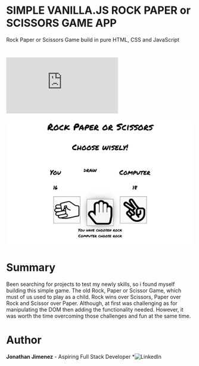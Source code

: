 # SIMPLE VANILLA.JS ROCK PAPER or SCISSORS GAME APP

Rock Paper or Scissors Game build in pure HTML, CSS and JavaScript

#

![Want to play?](https://jonathanj101.github.io/Rock-paper-scissors-game/main.html)

![Want to play?](/images/gameScreenShot.png)

# Summary

Been searching for projects to test my newly skills, so i found myself building this simple game. The old Rock, Paper or Scissor Game, which must of us used to play as a child. Rock wins over Scissors, Paper over Rock and Scissor over Paper. Although, at first was challenging as for manipulating the DOM then adding the functionality needed. However, it was worth the time overcoming those challenges and fun at the same time.

# Author

**Jonathan Jimenez** - Aspiring Full Stack Developer \*![LinkedIn](linkedin.com/in/jonathan-jimenez101)
